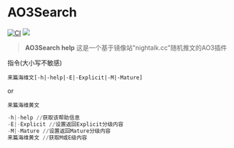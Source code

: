 AO3Search
===========

[![CI](https://github.com/HsiangNianian/AO3Search/actions/workflows/ci.yml/badge.svg)](https://github.com/HsiangNianian/AO3Search/actions/workflows/ci.yml) [![](https://img.shields.io/github/release/HsiangNianian/AO3Search.svg)](https://github.com/HsiangNianian/AO3Search/releases)

> **AO3Search help**
这是一个基于镜像站"nightalk.cc"随机推文的AO3插件

指令(大小写不敏感)

`来篇海维文[-h|-help|-E|-Explicit|-M|-Mature]`

or

`来篇海维黄文`

```ps1
-h|-help //获取该帮助信息
-E|-Explicit //设置返回Explicit分级内容
-M|-Mature //设置返回Mature分级内容
来篇海维黄文 //获取M或E级内容
```
